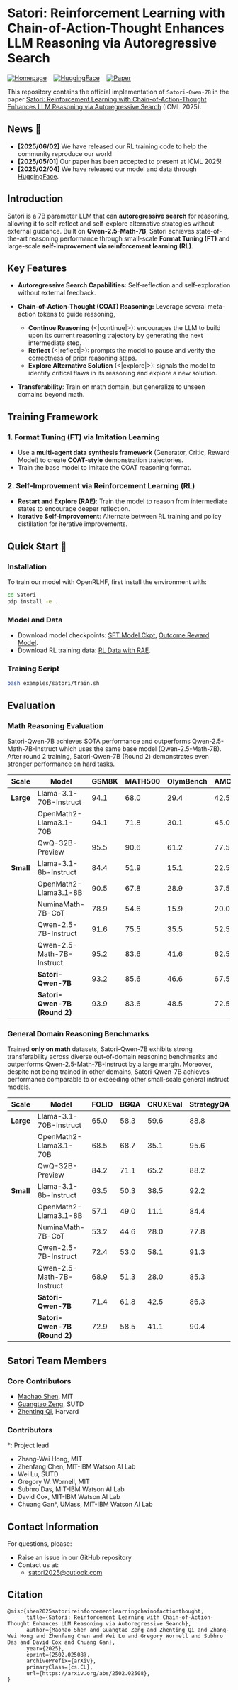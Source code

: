 # Satori: Reinforcement Learning with Chain-of-Action-Thought Enhances LLM Reasoning via Autoregressive Search
[![Homepage](https://img.shields.io/badge/🏠-Homepage-3C47EB.svg)](https://satori-reasoning.github.io/) &nbsp;&nbsp; [![HuggingFace](https://img.shields.io/badge/🤗-Model&Demo-E87948.svg)](https://huggingface.co/Satori-reasoning) &nbsp;&nbsp; [![Paper](https://img.shields.io/badge/arXiv-paper-b31b1b)](https://arxiv.org/pdf/2502.02508) &nbsp;&nbsp;

This repository contains the official implementation of `Satori-Qwen-7B` in the paper [Satori: Reinforcement Learning with Chain-of-Action-Thought Enhances LLM Reasoning via Autoregressive Search](https://arxiv.org/pdf/2502.02508) (ICML 2025).


## News 🎉
- **[2025/06/02]** We have released our RL training code to help the community reproduce our work!
- **[2025/05/01]** Our paper has been accepted to present at ICML 2025!
- **[2025/02/04]** We have released our model and data through [HuggingFace](https://huggingface.co/Satori-reasoning).

## **Introduction**

Satori is a 7B parameter LLM that can **autoregressive search** for reasoning, allowing it to self-reflect and self-explore alternative strategies without external guidance. Built on **Qwen-2.5-Math-7B**, Satori achieves state-of-the-art reasoning performance through small-scale **Format Tuning (FT)** and large-scale **self-improvement via reinforcement learning (RL)**.

## Key Features

- **Autoregressive Search Capabilities:** Self-reflection and self-exploration without external feedback.

- **Chain-of-Action-Thought (COAT) Reasoning:**
  Leverage several meta-action tokens to guide reasoning,

  - **Continue Reasoning** (<|continue|>): encourages the LLM to build upon its current reasoning trajectory by generating the next intermediate step. 
  - **Reflect** (<|reflect|>): prompts the model to pause and verify the correctness of prior reasoning steps.
  - **Explore Alternative Solution** (<|explore|>): signals the model to identify critical flaws in its reasoning and explore a new solution.

- **Transferability**: Train on math domain, but generalize to unseen domains beyond math.

## Training Framework

### **1. Format Tuning (FT) via Imitation Learning**

- Use a **multi-agent data synthesis framework** (Generator, Critic, Reward Model) to create **COAT-style** demonstration trajectories.
- Train the base model to imitate the COAT reasoning format.

### **2. Self-Improvement via Reinforcement Learning (RL)**

- **Restart and Explore (RAE)**: Train the model to reason from intermediate states to encourage deeper reflection.
- **Iterative Self-Improvement**: Alternate between RL training and policy distillation for iterative improvements.


## Quick Start 🔧

### Installation

To train our model with OpenRLHF, first install the environment with:
```bash
cd Satori
pip install -e .
```

### Model and Data
- Download model checkpoints: [SFT Model Ckpt](https://huggingface.co/Satori-reasoning/Satori-SFT-7B), [Outcome Reward Model](https://huggingface.co/Satori-reasoning/Satori-RM-7B).
- Download RL training data: [RL Data with RAE](https://huggingface.co/datasets/Satori-reasoning/Satori_RL_data_with_RAE).
### Training Script
```bash
bash examples/satori/train.sh
```

## **Evaluation**

### **Math Reasoning Evaluation**

Satori-Qwen-7B achieves SOTA performance and outperforms Qwen-2.5-Math-7B-Instruct which uses the same base model (Qwen-2.5-Math-7B). After round 2 training, Satori-Qwen-7B (Round 2)
demonstrates even stronger performance on hard tasks.

| Scale     | Model                        | GSM8K | MATH500 | OlymBench | AMC2023 | AIME2024 | AVG.     |
| --------- | ---------------------------- | ----- | ------- | --------- | ------- | -------- | -------- |
| **Large** | Llama-3.1-70B-Instruct       | 94.1  | 68.0    | 29.4      | 42.5    | 13.3     | 49.5     |
|           | OpenMath2-Llama3.1-70B       | 94.1  | 71.8    | 30.1      | 45.0    | 13.3     | 50.9     |
|           | QwQ-32B-Preview              | 95.5  | 90.6    | 61.2      | 77.5    | 50.0     | 75.0     |
| **Small** | Llama-3.1-8b-Instruct        | 84.4  | 51.9    | 15.1      | 22.5    | 3.3      | 35.4     |
|           | OpenMath2-Llama3.1-8B        | 90.5  | 67.8    | 28.9      | 37.5    | 6.7      | 46.3     |
|           | NuminaMath-7B-CoT            | 78.9  | 54.6    | 15.9      | 20.0    | 10.0     | 35.9     |
|           | Qwen-2.5-7B-Instruct         | 91.6  | 75.5    | 35.5      | 52.5    | 6.7      | 52.4     |
|           | Qwen-2.5-Math-7B-Instruct    | 95.2  | 83.6    | 41.6      | 62.5    | 16.7     | 59.9     |
|           | **Satori-Qwen-7B**           | 93.2  | 85.6    | 46.6      | 67.5    | 20.0     | **62.6** |
|           | **Satori-Qwen-7B (Round 2)** | 93.9  | 83.6    | 48.5      | 72.5    | 23.3     | **64.4** |

### **General Domain Reasoning Benchmarks**
Trained **only on math** datasets, Satori-Qwen-7B exhibits strong transferability across diverse out-of-domain reasoning benchmarks and outperforms Qwen-2.5-Math-7B-Instruct by a large margin. 
Moreover, despite not being trained in other domains, Satori-Qwen-7B achieves performance comparable to or exceeding other small-scale general instruct models.

| Scale     | Model                        | FOLIO | BGQA | CRUXEval | StrategyQA | TableBench | STEM | Avg.     |
| --------- | ---------------------------- | ----- | ---- | -------- | ---------- | ---------- | ---- | -------- |
| **Large** | Llama-3.1-70B-Instruct       | 65.0  | 58.3 | 59.6     | 88.8       | 34.2       | 61.7 | 61.3     |
|           | OpenMath2-Llama3.1-70B       | 68.5  | 68.7 | 35.1     | 95.6       | 46.8       | 15.1 | 55.0     |
|           | QwQ-32B-Preview              | 84.2  | 71.1 | 65.2     | 88.2       | 51.5       | 71.3 | 71.9     |
| **Small** | Llama-3.1-8b-Instruct        | 63.5  | 50.3 | 38.5     | 92.2       | 32.4       | 43.4 | 53.4     |
|           | OpenMath2-Llama3.1-8B        | 57.1  | 49.0 | 11.1     | 84.4       | 34.2       | 10.9 | 41.1     |
|           | NuminaMath-7B-CoT            | 53.2  | 44.6 | 28.0     | 77.8       | 29.1       | 11.3 | 40.7     |
|           | Qwen-2.5-7B-Instruct         | 72.4  | 53.0 | 58.1     | 91.3       | 43.2       | 57.1 | **62.5** |
|           | Qwen-2.5-Math-7B-Instruct    | 68.9  | 51.3 | 28.0     | 85.3       | 36.2       | 45.2 | 52.5     |
|           | **Satori-Qwen-7B**           | 71.4  | 61.8 | 42.5     | 86.3       | 43.4       | 56.7 | 60.4     |
|           | **Satori-Qwen-7B (Round 2)** | 72.9  | 58.5 | 41.1     | 90.4       | 44.6       | 57.4 | **60.8** |



## **Satori Team Members**
### **Core Contributors**
- [Maohao Shen](https://maohaos2.github.io/Maohao/), MIT
- [Guangtao Zeng](https://chaoscodes.github.io/), SUTD
- [Zhenting Qi](https://zhentingqi.github.io/), Harvard
### **Contributors**
   \*: Project lead
- Zhang-Wei Hong, MIT
- Zhenfang Chen, MIT-IBM Watson AI Lab
- Wei Lu, SUTD
- Gregory W. Wornell, MIT
- Subhro Das, MIT-IBM Watson AI Lab
- David Cox, MIT-IBM Watson AI Lab
- Chuang Gan\*, UMass, MIT-IBM Watson AI Lab

## **Contact Information**
For questions, please:
- Raise an issue in our GitHub repository
- Contact us at:
  - [satori2025@outlook.com](mailto:satori2025@outlook.com)


## **Citation**
```
@misc{shen2025satorireinforcementlearningchainofactionthought,
      title={Satori: Reinforcement Learning with Chain-of-Action-Thought Enhances LLM Reasoning via Autoregressive Search}, 
      author={Maohao Shen and Guangtao Zeng and Zhenting Qi and Zhang-Wei Hong and Zhenfang Chen and Wei Lu and Gregory Wornell and Subhro Das and David Cox and Chuang Gan},
      year={2025},
      eprint={2502.02508},
      archivePrefix={arXiv},
      primaryClass={cs.CL},
      url={https://arxiv.org/abs/2502.02508}, 
}
```
